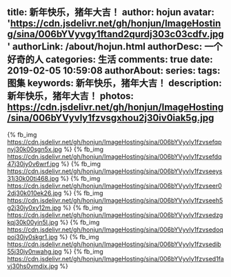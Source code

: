 title: 新年快乐，猪年大吉！
author: hojun
avatar: 'https://cdn.jsdelivr.net/gh/honjun/ImageHosting/sina/006bYVyvgy1ftand2qurdj303c03cdfv.jpg'
authorLink: /about/hojun.html
authorDesc: 一个好奇的人
categories: 生活
comments: true
date: 2019-02-05 10:59:08
authorAbout:
series:
tags: 图集
keywords: 新年快乐，猪年大吉！
description: 新年快乐，猪年大吉！
photos: https://cdn.jsdelivr.net/gh/honjun/ImageHosting/sina/006bYVyvly1fzvsgxhou2j30iv0iak5g.jpg
---
{% fb_img https://cdn.jsdelivr.net/gh/honjun/ImageHosting/sina/006bYVyvly1fzvsefqpnyj30k00sgn5x.jpg %}
{% fb_img https://cdn.jsdelivr.net/gh/honjun/ImageHosting/sina/006bYVyvly1fzvsefdq47j30jy0v6wrf.jpg %}
{% fb_img https://cdn.jsdelivr.net/gh/honjun/ImageHosting/sina/006bYVyvly1fzvseeys31j30k00ti468.jpg %}
{% fb_img https://cdn.jsdelivr.net/gh/honjun/ImageHosting/sina/006bYVyvly1fzvseer02dj30k010ek26.jpg %}
{% fb_img https://cdn.jsdelivr.net/gh/honjun/ImageHosting/sina/006bYVyvly1fzvseeh5g2j30jy0xy12m.jpg %}
{% fb_img https://cdn.jsdelivr.net/gh/honjun/ImageHosting/sina/006bYVyvly1fzvsedzgkqj30k00yin5l.jpg %}
{% fb_img https://cdn.jsdelivr.net/gh/honjun/ImageHosting/sina/006bYVyvly1fzvsedoqpoj30jy0skgr1.jpg %}
{% fb_img https://cdn.jsdelivr.net/gh/honjun/ImageHosting/sina/006bYVyvly1fzvsedib55j30jy0nwahg.jpg %}
{% fb_img https://cdn.jsdelivr.net/gh/honjun/ImageHosting/sina/006bYVyvly1fzvsed1favj30hs0vmdix.jpg %}